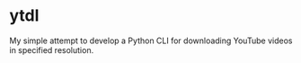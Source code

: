 # ytdl
My simple attempt to develop a Python CLI for downloading YouTube videos in specified resolution.
